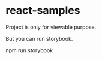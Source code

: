 # react-samples

Project is only for viewable purpose.

But you can run storybook.

npm run storybook
